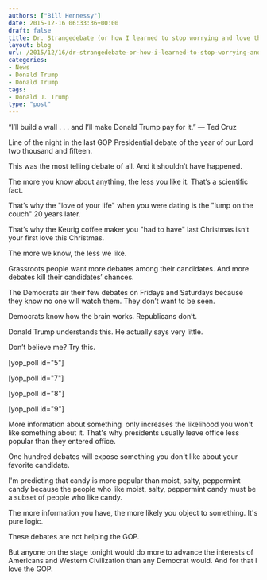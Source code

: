 ```yaml
---
authors: ["Bill Hennessy"]
date: 2015-12-16 06:33:36+00:00
draft: false
title: Dr. Strangedebate (or how I learned to stop worrying and love the GOP)
layout: blog
url: /2015/12/16/dr-strangedebate-or-how-i-learned-to-stop-worrying-and-love-the-gop/
categories:
- News
- Donald Trump
- Donald Trump
tags:
- Donald J. Trump
type: "post"
---
```


“I’ll build a wall . . . and I’ll make Donald Trump pay for it.” — Ted Cruz

Line of the night in the last GOP Presidential debate of the year of our Lord two thousand and fifteen.

This was the most telling debate of all. And it shouldn’t have happened.

The more you know about anything, the less you like it. That’s a scientific fact.

That’s why the "love of your life" when you were dating is the "lump on the couch" 20 years later.

That’s why the Keurig coffee maker you "had to have" last Christmas isn’t your first love this Christmas.

The more we know, the less we like.

Grassroots people want more debates among their candidates. And more debates kill their candidates’ chances.

The Democrats air their few debates on Fridays and Saturdays because they know no one will watch them. They don’t want to be seen.

Democrats know how the brain works. Republicans don’t.

Donald Trump understands this. He actually says very little.

Don’t believe me? Try this.

[yop_poll id="5"]

[yop_poll id="7"]

[yop_poll id="8"]

[yop_poll id="9"]

More information about something  only increases the likelihood you won't like something about it. That's why presidents usually leave office less popular than they entered office.

One hundred debates will expose something you don't like about your favorite candidate.

I'm predicting that candy is more popular than moist, salty, peppermint candy because the people who like moist, salty, peppermint candy must be a subset of people who like candy.

The more information you have, the more likely you object to something. It's pure logic.

These debates are not helping the GOP.

But anyone on the stage tonight would do more to advance the interests of Americans and Western Civilization than any Democrat would. And for that I love the GOP.


